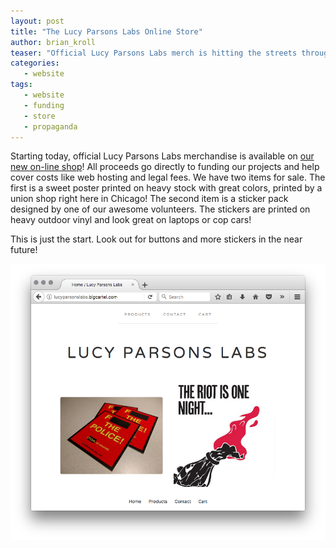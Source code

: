```yaml
---
layout: post
title: "The Lucy Parsons Labs Online Store"
author: brian_kroll
teaser: "Official Lucy Parsons Labs merch is hitting the streets through a new on-line store to help fund projects and cover costs."
categories:
   - website
tags:
   - website
   - funding
   - store
   - propaganda
---
```


Starting today, official Lucy Parsons Labs merchandise is available on [our new on-line shop](https://lucyparsonslabs.bigcartel.com/)! All proceeds go directly to funding our projects and help cover costs like web hosting and legal fees. We have two items for sale. The first is a sweet poster printed on heavy stock with great colors, printed by a union shop right here in Chicago! The second item is a sticker pack designed by one of our awesome volunteers. The stickers are printed on heavy outdoor vinyl and look great on laptops or cop cars!

This is just the start. Look out for buttons and more stickers in the near future!

![Online Store](/images/bigcartel.png "store front page")
